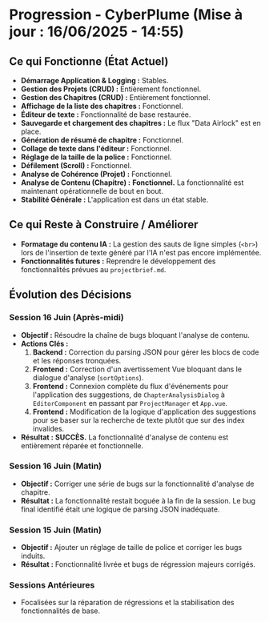 # Progression - CyberPlume (Mise à jour : 16/06/2025 - 14:55)

## Ce qui Fonctionne (État Actuel)

*   **Démarrage Application & Logging :** Stables.
*   **Gestion des Projets (CRUD) :** Entièrement fonctionnel.
*   **Gestion des Chapitres (CRUD) :** Entièrement fonctionnel.
*   **Affichage de la liste des chapitres :** Fonctionnel.
*   **Éditeur de texte :** Fonctionnalité de base restaurée.
*   **Sauvegarde et chargement des chapitres :** Le flux "Data Airlock" est en place.
*   **Génération de résumé de chapitre :** Fonctionnel.
*   **Collage de texte dans l'éditeur :** Fonctionnel.
*   **Réglage de la taille de la police :** Fonctionnel.
*   **Défilement (Scroll) :** Fonctionnel.
*   **Analyse de Cohérence (Projet) :** Fonctionnel.
*   **Analyse de Contenu (Chapitre) :** **Fonctionnel.** La fonctionnalité est maintenant opérationnelle de bout en bout.
*   **Stabilité Générale :** L'application est dans un état stable.

## Ce qui Reste à Construire / Améliorer

*   **Formatage du contenu IA :** La gestion des sauts de ligne simples (`<br>`) lors de l'insertion de texte généré par l'IA n'est pas encore implémentée.
*   **Fonctionnalités futures :** Reprendre le développement des fonctionnalités prévues au `projectbrief.md`.

## Évolution des Décisions

### Session 16 Juin (Après-midi)
*   **Objectif :** Résoudre la chaîne de bugs bloquant l'analyse de contenu.
*   **Actions Clés :**
    1.  **Backend :** Correction du parsing JSON pour gérer les blocs de code et les réponses tronquées.
    2.  **Frontend :** Correction d'un avertissement Vue bloquant dans le dialogue d'analyse (`sortOptions`).
    3.  **Frontend :** Connexion complète du flux d'événements pour l'application des suggestions, de `ChapterAnalysisDialog` à `EditorComponent` en passant par `ProjectManager` et `App.vue`.
    4.  **Frontend :** Modification de la logique d'application des suggestions pour se baser sur la recherche de texte plutôt que sur des index invalides.
*   **Résultat :** **SUCCÈS.** La fonctionnalité d'analyse de contenu est entièrement réparée et fonctionnelle.

### Session 16 Juin (Matin)
*   **Objectif :** Corriger une série de bugs sur la fonctionnalité d'analyse de chapitre.
*   **Résultat :** La fonctionnalité restait boguée à la fin de la session. Le bug final identifié était une logique de parsing JSON inadéquate.

### Session 15 Juin (Matin)
*   **Objectif :** Ajouter un réglage de taille de police et corriger les bugs induits.
*   **Résultat :** Fonctionnalité livrée et bugs de régression majeurs corrigés.

### Sessions Antérieures
*   Focalisées sur la réparation de régressions et la stabilisation des fonctionnalités de base.